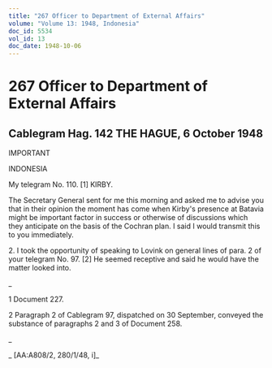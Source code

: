 ```yaml
---
title: "267 Officer to Department of External Affairs"
volume: "Volume 13: 1948, Indonesia"
doc_id: 5534
vol_id: 13
doc_date: 1948-10-06
---
```


# 267 Officer to Department of External Affairs

## Cablegram Hag. 142 THE HAGUE, 6 October 1948

IMPORTANT

INDONESIA

My telegram No. 110. [1] KIRBY.

The Secretary General sent for me this morning and asked me to advise you that in their opinion the moment has come when Kirby's presence at Batavia might be important factor in success or otherwise of discussions which they anticipate on the basis of the Cochran plan. I said I would transmit this to you immediately.

2\. I took the opportunity of speaking to Lovink on general lines of para. 2 of your telegram No. 97. [2] He seemed receptive and said he would have the matter looked into.

_

1 Document 227.

2 Paragraph 2 of Cablegram 97, dispatched on 30 September, conveyed the substance of paragraphs 2 and 3 of Document 258.

_

_ [AA:A808/2, 280/1/48, i]_
